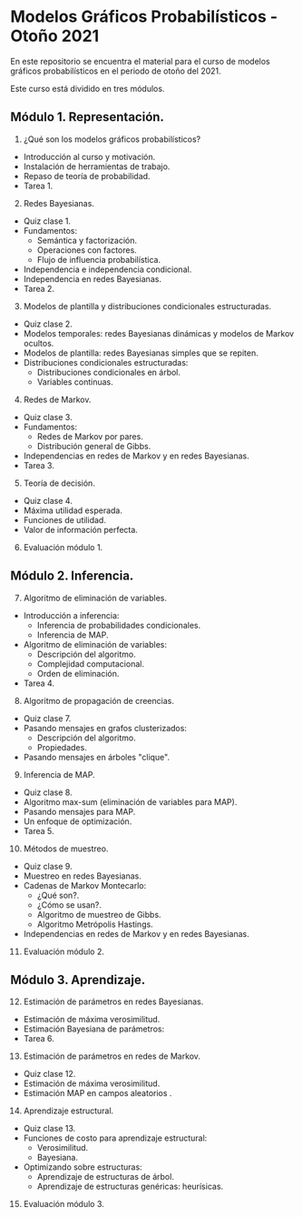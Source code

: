# Modelos Gráficos Probabilísticos - Otoño 2021

En este repositorio se encuentra el material para el curso de modelos gráficos probabilísticos en el periodo de otoño del 2021.

Este curso está dividido en tres módulos.

## Módulo 1. Representación.
1. ¿Qué son los modelos gráficos probabilísticos?
  - Introducción al curso y motivación.
  - Instalación de herramientas de trabajo.
  - Repaso de teoría de probabilidad.
  - Tarea 1.
  
2. Redes Bayesianas.
  - Quiz clase 1.
  - Fundamentos:
      - Semántica y factorización.
      - Operaciones con factores.
      - Flujo de influencia probabilística.
  - Independencia e independencia condicional.
  - Independencia en redes Bayesianas.
  - Tarea 2.
  
3. Modelos de plantilla y distribuciones condicionales estructuradas.
  - Quiz clase 2.
  - Modelos temporales: redes Bayesianas dinámicas y modelos de Markov ocultos.
  - Modelos de plantilla: redes Bayesianas simples que se repiten.
  - Distribuciones condicionales estructuradas:
      - Distribuciones condicionales en árbol.
      - Variables continuas.
   
4. Redes de Markov.
  - Quiz clase 3.
  - Fundamentos:
      - Redes de Markov por pares.
      - Distribución general de Gibbs.
  - Independencias en redes de Markov y en redes Bayesianas.
  - Tarea 3. 

5. Teoría de decisión.
  - Quiz clase 4.
  - Máxima utilidad esperada.
  - Funciones de utilidad.
  - Valor de información perfecta.
  
6. Evaluación módulo 1.

## Módulo 2. Inferencia.
7. Algoritmo de eliminación de variables.
  - Introducción a inferencia:
      - Inferencia de probabilidades condicionales.
      - Inferencia de MAP.
  - Algoritmo de eliminación de variables:
      - Descripción del algoritmo.
      - Complejidad computacional.
      - Orden de eliminación.
  - Tarea 4.
  
8. Algoritmo de propagación de creencias.
  - Quiz clase 7.
  - Pasando mensajes en grafos clusterizados:
      - Descripción del algoritmo.
      - Propiedades.
  - Pasando mensajes en árboles "clique".
  
9. Inferencia de MAP.
  - Quiz clase 8.
  - Algoritmo max-sum (eliminación de variables para MAP).
  - Pasando mensajes para MAP.
  - Un enfoque de optimización.
  - Tarea 5.
   
10. Métodos de muestreo.
  - Quiz clase 9.
  - Muestreo en redes Bayesianas.
  - Cadenas de Markov Montecarlo:
      - ¿Qué son?.
      - ¿Cómo se usan?.
      - Algoritmo de muestreo de Gibbs.
      - Algoritmo Metrópolis Hastings.
  - Independencias en redes de Markov y en redes Bayesianas.

11. Evaluación módulo 2.

## Módulo 3. Aprendizaje.
12. Estimación de parámetros en redes Bayesianas.
  - Estimación de máxima verosimilitud.
  - Estimación Bayesiana de parámetros:
  - Tarea 6.
  
13. Estimación de parámetros en redes de Markov.
  - Quiz clase 12.
  - Estimación de máxima verosimilitud.
  - Estimación MAP en campos aleatorios .
  
14. Aprendizaje estructural.
  - Quiz clase 13.
  - Funciones de costo para aprendizaje estructural:
      - Verosimilitud.
      - Bayesiana.
  - Optimizando sobre estructuras:
      - Aprendizaje de estructuras de árbol.
      - Aprendizaje de estructuras genéricas: heurísicas.

15. Evaluación módulo 3.
